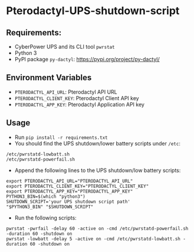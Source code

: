# Pterodactyl-UPS-shutdown-script

## Requirements:

- CyberPower UPS and its CLI tool `pwrstat`
- Python 3
- PyPI package `py-dactyl`: https://pypi.org/project/py-dactyl/

## Environment Variables

- `PTERODACTYL_API_URL`: Pterodactyl API URL
- `PTERODACTYL_CLIENT_KEY`: Pterodactyl Client API key
- `PTERODACTYL_APP_KEY`: Pterodactyl Application API key

## Usage

- Run `pip install -r requirements.txt`
- You should find the UPS shutdown/lower battery scripts under `/etc`:
```
/etc/pwrstatd-lowbatt.sh
/etc/pwrstatd-powerfail.sh
```
- Append the following lines to the UPS shutdown/low battery scripts:
```
export PTERODACTYL_API_URL="PTERODACTYL_API_URL"
export PTERODACTYL_CLIENT_KEY="PTERODACTYL_CLIENT_KEY"
export PTERODACTYL_APP_KEY="PTERODACTYL_APP_KEY"
PYTHON3_BIN=$(which "python3")
SHUTDOWN_SCRIPT='your UPS shutdown script path'
"$PYTHON3_BIN" "$SHUTDOWN_SCRIPT"
```
- Run the following scripts:
```
pwrstat -pwrfail -delay 60 -active on -cmd /etc/pwrstatd-powerfail.sh -duration 60 -shutdown on 
pwrstat -lowbatt -delay 5 -active on -cmd /etc/pwrstatd-lowbatt.sh -duration 60 -shutdown on 
```